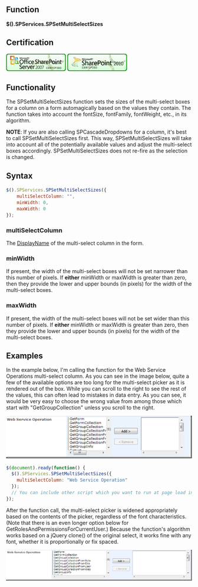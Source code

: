 ## Function

**$().SPServices.SPSetMultiSelectSizes**

## Certification

[![Certified for SharePoint 2007](/docs/img/sp2007-cert.jpg)](/docs/glossary/index.md#Certification) [![Certified for SharePoint 2010](/docs/img/sp2010-cert.jpg "Certified for SharePoint 2010")](/docs/glossary/index.md#Certification)

## Functionality

The SPSetMultiSelectSizes function sets the sizes of the multi-select boxes for a column on a form automagically based on the values they contain. The function takes into account the fontSize, fontFamily, fontWeight, etc., in its algorithm.

**NOTE**: If you are also calling SPCascadeDropdowns for a column, it's best to call SPSetMultiSelectSizes first. This way, SPSetMultiSelectSizes will take into account all of the potentially available values and adjust the multi-select boxes accordingly. SPSetMultiSelectSizes does not re-fire as the selection is changed.

## Syntax

``` javascript
$().SPServices.SPSetMultiSelectSizes({
	multiSelectColumn: "",
	minWidth: 0,
	maxWidth: 0
});
```

### multiSelectColumn 

The [DisplayName](/docs/glossary/index.md#DisplayName) of the multi-select column in the form.

### minWidth 

If present, the width of the multi-select boxes will not be set narrower than this number of pixels. If **either** minWidth or maxWidth is greater than zero, then they provide the lower and upper bounds (in pixels) for the width of the multi-select boxes.

### maxWidth
If present, the width of the multi-select boxes will not be set wider than this number of pixels. If **either** minWidth or maxWidth is greater than zero, then they provide the lower and upper bounds (in pixels) for the width of the multi-select boxes.

## Examples

In the example below, I'm calling the function for the Web Service Operations multi-select column. As you can see in the image below, quite a few of the available options are too long for the multi-select picker as it is rendered out of the box. While you can scroll to the right to see the rest of the values, this can often lead to mistakes in data entry. As you can see, it would be very easy to choose the wrong value from among those which start with "GetGroupCollection" unless you scroll to the right.

![](/docs/value-added/img/SPSetMultiSelectSizes1.png)

``` javascript
$(document).ready(function() {
  $().SPServices.SPSetMultiSelectSizes({
    multiSelectColumn: "Web Service Operation"
  });
  // You can include other script which you want to run at page load in this block as well
});
```

After the function call, the multi-select picker is widened appropriately based on the contents of the picker, regardless of the font characteristics. (Note that there is an even longer option below for GetRolesAndPermissionsForCurrentUser.) Because the function's algorithm works based on a jQuery clone() of the original select, it works fine with any font, whether it is proportionally or fix spaced.

![](/docs/value-added/img/SPSetMultiSelectSizes2.png)
